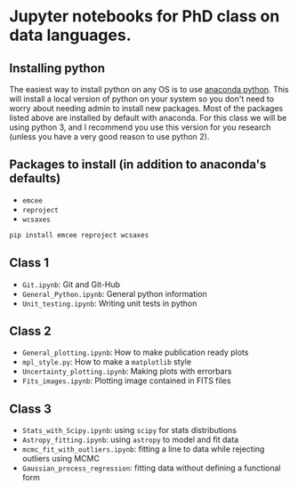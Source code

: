 # Jupyter notebooks for PhD class on data languages.

## Installing python
The easiest way to install python on any OS is to use [anaconda python](https://www.continuum.io/downloads).  This will install a local version of python on your system so you don't need to worry about needing admin to install new packages.  Most of the packages listed above are installed by default with anaconda.  For this class we will be using python 3, and I recommend you use this version for you research (unless you have a very good reason to use python 2).

## Packages to install (in addition to anaconda's defaults)
+ `emcee`
+ `reproject`
+ `wcsaxes`

```bash
pip install emcee reproject wcsaxes
```

## Class 1
- `Git.ipynb`: Git and Git-Hub
- `General_Python.ipynb`: General python information
- `Unit_testing.ipynb`: Writing unit tests in python

## Class 2
- `General_plotting.ipynb`: How to make publication ready plots
- `mpl_style.py`: How to make a `matplotlib` style
- `Uncertainty_plotting.ipynb`: Making plots with errorbars
- `Fits_images.ipynb`: Plotting image contained in FITS files

## Class 3
- `Stats_with_Scipy.ipynb`: using `scipy` for stats distributions
- `Astropy_fitting.ipynb`: using `astropy` to model and fit data
- `mcmc_fit_with_outliers.ipynb`: fitting a line to data while rejecting outliers using MCMC
- `Gaussian_process_regression`: fitting data without defining a functional form
